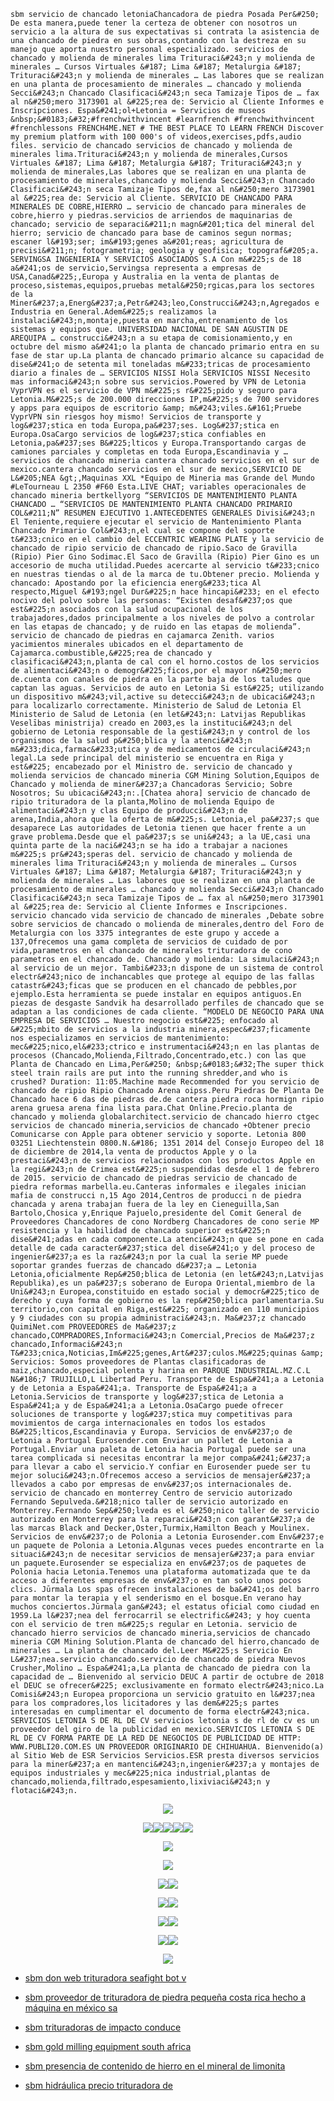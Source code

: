 
```
sbm servicio de chancado letoniaChancadora de piedra Posada Per&#250; De esta manera,puede tener la certeza de obtener con nosotros un servicio a la altura de sus expectativas si contrata la asistencia de una chancado de piedra en sus obras,contando con la destreza en su manejo que aporta nuestro personal especializado. servicios de chancado y molienda de minerales lima Trituraci&#243;n y molienda de minerales … Cursos Virtuales &#187; Lima &#187; Metalurgia &#187; Trituraci&#243;n y molienda de minerales … Las labores que se realizan en una planta de procesamiento de minerales … chancado y molienda Secci&#243;n Chancado Clasificaci&#243;n seca Tamizaje Tipos de … fax al n&#250;mero 3173901 al &#225;rea de: Servicio al Cliente Informes e Inscripciones. Espa&#241;ol+Letonia = Servicios de museos &nbsp;&#0183;&#32;#frenchwithvincent #learnfrench #frenchwithvincent #frenchlessons FRENCH4ME.NET # THE BEST PLACE TO LEARN FRENCH Discover my premium platform with 100 000's of videos,exercises,pdfs,audio files. servicio de chancado servicios de chancado y molienda de minerales lima.Trituraci&#243;n y molienda de minerales,Cursos Virtuales &#187; Lima &#187; Metalurgia &#187; Trituraci&#243;n y molienda de minerales,Las labores que se realizan en una planta de procesamiento de minerales,chancado y molienda Secci&#243;n Chancado Clasificaci&#243;n seca Tamizaje Tipos de,fax al n&#250;mero 3173901 al &#225;rea de: Servicio al Cliente. SERVICIO DE CHANCADO PARA MINERALES DE COBRE,HIERRO … servicio de chancado para minerales de cobre,hierro y piedras.servicios de arriendos de maquinarias de chancado; servicio de separaci&#211;n magn&#201;tica del mineral del hierro; servicio de chancado para base de caminos segun normas; escaner l&#193;ser; im&#193;genes a&#201;reas; agricultura de precisi&#211;n; fotogrametria; geologia y geofisica; topograf&#205;a. SERVINGSA INGENIERIA Y SERVICIOS ASOCIADOS S.A Con m&#225;s de 18 a&#241;os de servicio,Servingsa representa a empresas de USA,Canad&#225;,Europa y Australia en la venta de plantas de proceso,sistemas,equipos,pruebas metal&#250;rgicas,para los sectores de la Miner&#237;a,Energ&#237;a,Petr&#243;leo,Construcci&#243;n,Agregados e Industria en General.Adem&#225;s realizamos la instalaci&#243;n,montaje,puesta en marcha,entrenamiento de los sistemas y equipos que. UNIVERSIDAD NACIONAL DE SAN AGUSTIN DE AREQUIPA … construcci&#243;n a su etapa de comisionamiento,y en octubre del mismo a&#241;o la planta de chancado primario entra en su fase de star up.La planta de chancado primario alcance su capacidad de dise&#241;o de setenta mil toneladas m&#233;tricas de procesamiento diario a finales de … SERVICIOS NISSI Hola SERVICIOS NISSI Necesito mas informaci&#243;n sobre sus servicios.Powered by VPN de Letonia VyprVPN es el servicio de VPN m&#225;s r&#225;pido y seguro para Letonia.M&#225;s de 200.000 direcciones IP,m&#225;s de 700 servidores y apps para equipos de escritorio &amp; m&#243;viles.&#161;Pruebe VyprVPN sin riesgos hoy mismo! Servicios de transporte y log&#237;stica en toda Europa,pa&#237;ses. Log&#237;stica en Europa.OsaCargo servicios de log&#237;stica confiables en Letonia,pa&#237;ses B&#225;lticos y Europa.Transportando cargas de camiones parciales y completas en toda Europa,Escandinavia y … servicios de chancado mineria cantera chancado servicios en el sur de mexico.cantera chancado servicios en el sur de mexico,SERVICIO DE L&#205;NEA &gt;,Maquinas XXL *Equipo de Mineria mas Grande del Mundo #LeTourneau L 2350 #F60 Esta.LIVE CHAT; variables operacionales de chancado mineria bertkellyorg “SERVICIOS DE MANTENIMIENTO PLANTA CHANCADO … “SERVICIOS DE MANTENIMIENTO PLANTA CHANCADO PRIMARIO COL&#211;N” RESUMEN EJECUTIVO 1.ANTECEDENTES GENERALES Divisi&#243;n El Teniente,requiere ejecutar el servicio de Mantenimiento Planta Chancado Primario Col&#243;n,el cual se compone del soporte t&#233;cnico en el cambio del ECCENTRIC WEARING PLATE y la servicio de chancado de ripio servicio de chancado de ripio.Saco de Gravilla (Ripio) Pier Gino Sodimac.El Saco de Gravilla (Ripio) Pier Gino es un accesorio de mucha utilidad.Puedes acercarte al servicio t&#233;cnico en nuestras tiendas o al de la marca de tu.Obtener precio. Molienda y chancado: Apostando por la eficiencia energ&#233;tica Al respecto,Miguel &#193;ngel Dur&#225;n hace hincapi&#233; en el efecto nocivo del polvo sobre las personas: “Existen desaf&#237;os que est&#225;n asociados con la salud ocupacional de los trabajadores,dados principalmente a los niveles de polvo a controlar en las etapas de chancado; y de ruido en las etapas de molienda”. servicio de chancado de piedras en cajamarca Zenith. varios yacimientos minerales ubicados en el departamento de Cajamarca.combustible,&#225;rea de chancado y clasificaci&#243;n,planta de cal con el horno.costos de los servicios de alimentaci&#243;n o demogr&#225;ficos,por el mayor n&#250;mero de.cuenta con canales de piedra en la parte baja de los taludes que captan las aguas. Servicios de auto en Letonia Si est&#225; utilizando un dispositivo m&#243;vil,active su detecci&#243;n de ubicaci&#243;n para localizarlo correctamente. Ministerio de Salud de Letonia El Ministerio de Salud de Letonia (en let&#243;n: Latvijas Republikas Veselības ministrija) creado en 2003,es la instituci&#243;n del gobierno de Letonia responsable de la gesti&#243;n y control de los organismos de la salud p&#250;blica y la atenci&#243;n m&#233;dica,farmac&#233;utica y de medicamentos de circulaci&#243;n legal.La sede principal del ministerio se encuentra en Riga y est&#225; encabezado por el Ministro de. servicio de chancado y molienda servicios de chancado mineria CGM Mining Solution,Equipos de Chancado y molienda de miner&#237;a Chancadoras Servicio; Sobre Nosotros; Su ubicaci&#243;n:.[Chatea ahora] servicio de chancado de ripio trituradora de la planta,Molino de molienda Equipo de alimentaci&#243;n y clas Equipo de producci&#243;n de arena,India,ahora que la oferta de m&#225;s. Letonia,el pa&#237;s que desaparece Las autoridades de Letonia tienen que hacer frente a un grave problema.Desde que el pa&#237;s se uni&#243; a la UE,casi una quinta parte de la naci&#243;n se ha ido a trabajar a naciones m&#225;s pr&#243;speras del. servicio de chancado y molienda de minerales lima Trituraci&#243;n y molienda de minerales … Cursos Virtuales &#187; Lima &#187; Metalurgia &#187; Trituraci&#243;n y molienda de minerales … Las labores que se realizan en una planta de procesamiento de minerales … chancado y molienda Secci&#243;n Chancado Clasificaci&#243;n seca Tamizaje Tipos de … fax al n&#250;mero 3173901 al &#225;rea de: Servicio al Cliente Informes e Inscripciones. servicio chancado vida servicio de chancado de minerales ,Debate sobre sobre servicios de chancado o molienda de minerales,dentro del Foro de Metalurgia con los 3375 integrantes de este grupo y accede a 137,Ofrecemos una gama completa de servicios de cuidado de por vida,parametros en el chancado de minerales trituradora de cono parametros en el chancado de. Chancado y molienda: La simulaci&#243;n al servicio de un mejor. Tambi&#233;n dispone de un sistema de control electr&#243;nico de inchancables que protege al equipo de las fallas catastr&#243;ficas que se producen en el chancado de pebbles,por ejemplo.Esta herramienta se puede instalar en equipos antiguos.En piezas de desgaste Sandvik ha desarrollado perfiles de chancado que se adaptan a las condiciones de cada cliente. “MODELO DE NEGOCIO PARA UNA EMPRESA DE SERVICIOS … Nuestro negocio est&#225; enfocado al &#225;mbito de servicios a la industria minera,espec&#237;ficamente nos especializamos en servicios de mantenimiento: mec&#225;nico,el&#233;ctrico e instrumentaci&#243;n en las plantas de procesos (Chancado,Molienda,Filtrado,Concentrado,etc.) con las que Planta de Chancado en Lima,Per&#250; &nbsp;&#0183;&#32;The super thick steel train rails are put into the running shredder,and who is crushed? Duration: 11:05.Machine made Recommended for you servicio de chancado de ripio Ripio Chancado Arena oipss.Peru Piedras De Planta De Chancado hace 6 das de piedras de.de cantera piedra roca hormign ripio arena gruesa arena fina lista para.Chat Online.Precio.planta de chancado y molienda globalarchitect.servicio de chancado hierro ctgec servicios de chancado mineria,servicios de chancado +Obtener precio Comunicarse con Apple para obtener servicio y soporte. Letonia 800 03251 Liechtenstein 0800.N.&#186; 1351 2014 del Consejo Europeo del 18 de diciembre de 2014,la venta de productos Apple y o la prestaci&#243;n de servicios relacionados con los productos Apple en la regi&#243;n de Crimea est&#225;n suspendidas desde el 1 de febrero de 2015. servicio de chancado de piedras servicio de chancado de piedra reformas marbella.eu.Canteras informales e ilegales inician mafia de construcci n,15 Ago 2014,Centros de producci n de piedra chancada y arena trabajan fuera de la ley en Cieneguilla,San Bartolo,Chosica y,Enrique Pajuelo,presidente del Comit General de Proveedores Chancadores de cono Nordberg Chancadores de cono serie MP resistencia y la habilidad de chancado superior est&#225;n dise&#241;adas en cada componente.La atenci&#243;n que se pone en cada detalle de cada caracter&#237;stica del dise&#241;o y del proceso de ingenier&#237;a es la raz&#243;n por la cual la serie MP puede soportar grandes fuerzas de chancado d&#237;a … Letonia Letonia,oficialmente Rep&#250;blica de Letonia (en let&#243;n,Latvijas Republika),es un pa&#237;s soberano de Europa Oriental,miembro de la Uni&#243;n Europea,constituido en estado social y democr&#225;tico de derecho y cuya forma de gobierno es la rep&#250;blica parlamentaria.Su territorio,con capital en Riga,est&#225; organizado en 110 municipios y 9 ciudades con su propia administraci&#243;n. Ma&#237;z chancado QuimiNet.com PROVEEDORES de Ma&#237;z chancado,COMPRADORES,Informaci&#243;n Comercial,Precios de Ma&#237;z chancado,Informaci&#243;n T&#233;cnica,Noticias,Im&#225;genes,Art&#237;culos.M&#225;quinas &amp; Servicios: Somos proveedores de Plantas clasificadoras de maiz,chancado,especial polenta y harina en PARQUE INDUSTRIAL.MZ.C.L N&#186;7 TRUJILLO,L Libertad Peru. Transporte de Espa&#241;a a Letonia y de Letonia a Espa&#241;a. Transporte de Espa&#241;a a Letonia.Servicios de transporte y log&#237;stica de Letonia a Espa&#241;a y de Espa&#241;a a Letonia.OsaCargo puede ofrecer soluciones de transporte y log&#237;stica muy competitivas para movimientos de carga internacionales en todos los estados B&#225;lticos,Escandinavia y Europa. Servicios de env&#237;o de Letonia a Portugal Eurosender.com Enviar un pallet de Letonia a Portugal.Enviar una paleta de Letonia hacia Portugal puede ser una tarea complicada si necesitas encontrar la mejor compa&#241;&#237;a para llevar a cabo el servicio.Y confiar en Eurosender puede ser tu mejor soluci&#243;n.Ofrecemos acceso a servicios de mensajer&#237;a llevados a cabo por empresas de env&#237;os internacionales de. servicio de chancado en monterrey Centro de servicio autorizado Fernando Sepulveda.&#218;nico taller de servicio autorizado en Monterrey.Fernando Sep&#250;lveda es el &#250;nico taller de servicio autorizado en Monterrey para la reparaci&#243;n con garant&#237;a de las marcas Black and Decker,Oster,Turmix,Hamilton Beach y Moulinex. Servicios de env&#237;o de Polonia a Letonia Eurosender.com Env&#237;e un paquete de Polonia a Letonia.Algunas veces puedes encontrarte en la situaci&#243;n de necesitar servicios de mensajer&#237;a para enviar un paquete.Eurosender se especializa en env&#237;os de paquetes de Polonia hacia Letonia.Tenemos una plataforma automatizada que te da acceso a diferentes empresas de env&#237;o en tan solo unos pocos clics. Jūrmala Los spas ofrecen instalaciones de ba&#241;os del barro para montar la terapia y el senderismo en el bosque.En verano hay muchos conciertos.Jūrmala gan&#243; el estatus oficial como ciudad en 1959.La l&#237;nea del ferrocarril se electrific&#243; y hoy cuenta con el servicio de tren m&#225;s regular en Letonia. servicio de chancado hierro servicios de chancado mineria,servicios de chancado mineria CGM Mining Solution.Planta de chancado del hierro,chancado de minerales … La planta de chancado del.Leer M&#225;s Servicio En L&#237;nea.servicio chancado.servicio de chancado de piedra Nuevos Crusher,Molino … Espa&#241;a,La planta de chancado de piedra con la capacidad de … Bienvenido al servicio DEUC A partir de octubre de 2018 el DEUC se ofrecer&#225; exclusivamente en formato electr&#243;nico.La Comisi&#243;n Europea proporciona un servicio gratuito en l&#237;nea para los compradores,los licitadores y las dem&#225;s partes interesadas en cumplimentar el documento de forma electr&#243;nica. SERVICIOS LETONIA S DE RL DE CV servicios letonia s de rl de cv es un proveedor del giro de la publicidad en mexico.SERVICIOS LETONIA S DE RL DE CV FORMA PARTE DE LA RED DE NEGOCIOS DE PUBLICIDAD DE HTTP: WWW.PUBLI20.COM.ES UN PROVEEDOR ORIGINARIO DE CHIHUAHUA. Bienvenido(a) al Sitio Web de ESR Servicios Servicios.ESR presta diversos servicios para la miner&#237;a en mantenci&#243;n,ingenier&#237;a y montajes de equipos industriales y mec&#225;nica industrial,plantas de chancado,molienda,filtrado,espesamiento,lixiviaci&#243;n y flotaci&#243;n. 
```

<div align="center">

<a href="https://es-crusher.shibang-china.com/github&k=sbm+servicio+de+chancado+letonia"><img src="https://static.shibang-china.com/es/crusher/logo.jpg"></a>

<a href="https://es-crusher.shibang-china.com/github&k=sbm+servicio+de+chancado+letonia"><img src="https://static.shibang-china.com/es/crusher/index.jpg"></a><a href="https://es-crusher.shibang-china.com/material.htmlgithub&k=sbm+servicio+de+chancado+letonia"><img src="https://static.shibang-china.com/es/crusher/material.jpg"></a><a href="https://es-crusher.shibang-china.com/application.htmlgithub&k=sbm+servicio+de+chancado+letonia"><img src="https://static.shibang-china.com/es/crusher/application.jpg"></a><a href="https://es-crusher.shibang-china.com/aboutus.htmlgithub&k=sbm+servicio+de+chancado+letonia"><img src="https://static.shibang-china.com/es/crusher/aboutus.jpg"></a><a href="https://es-crusher.shibang-china.com/contact.htmlgithub&k=sbm+servicio+de+chancado+letonia"><img src="https://static.shibang-china.com/es/crusher/contact.jpg"></a>

<a href="https://es-crusher.shibang-china.com/github&k=sbm+servicio+de+chancado+letonia"><img src="https://static.shibang-china.com/es/crusher/banner.jpg"></a>

<a href="https://swt.shibang-china.com/github&k=sbm+servicio+de+chancado+letonia"><img src="https://static.shibang-china.com/es/crusher/text.jpg"></a>

<a href="https://swt.shibang-china.com/github&k=sbm+servicio+de+chancado+letonia"><img src="https://static.shibang-china.com/es/crusher/chat.jpg"></a><a href="https://es-crusher.shibang-china.com/contact.htmlgithub&k=sbm+servicio+de+chancado+letonia"><img src="https://static.shibang-china.com/es/crusher/message.jpg"></a>

<a href="https://es-crusher.shibang-china.com/products/pe.htmlgithub&k=sbm+servicio+de+chancado+letonia"><img src="https://static.shibang-china.com/es/crusher/pe.jpg"></a><a href="https://es-crusher.shibang-china.com/products/pf.htmlgithub&k=sbm+servicio+de+chancado+letonia"><img src="https://static.shibang-china.com/es/crusher/pf.jpg"></a>

<a href="https://es-crusher.shibang-china.com/products/hpt.htmlgithub&k=sbm+servicio+de+chancado+letonia"><img src="https://static.shibang-china.com/es/crusher/hpt.jpg"></a><a href="https://es-crusher.shibang-china.com/products/vsi.htmlgithub&k=sbm+servicio+de+chancado+letonia"><img src="https://static.shibang-china.com/es/crusher/vsi.jpg"></a>

<a href="https://es-crusher.shibang-china.com/products/klv.htmlgithub&k=sbm+servicio+de+chancado+letonia"><img src="https://static.shibang-china.com/es/crusher/klv.jpg"></a><a href="https://es-crusher.shibang-china.com/products/portable.htmlgithub&k=sbm+servicio+de+chancado+letonia"><img src="https://static.shibang-china.com/es/crusher/portable.jpg"></a>

<a href="https://swt.shibang-china.com/github&k=sbm+servicio+de+chancado+letonia"><img src="https://static.shibang-china.com/es/crusher/case.jpg"></a>

</div>


* [sbm don web trituradora seafight bot v](sbm%20don%20web%20trituradora%20seafight%20bot%20v.md)

* [sbm proveedor de trituradora de piedra pequeña costa rica hecho a máquina en méxico sa](sbm%20proveedor%20de%20trituradora%20de%20piedra%20peque%C3%B1a%20costa%20rica%20hecho%20a%20m%C3%A1quina%20en%20m%C3%A9xico%20sa.md)

* [sbm trituradoras de impacto conduce](sbm%20trituradoras%20de%20impacto%20conduce.md)

* [sbm gold milling equipment south africa](sbm%20gold%20milling%20equipment%20south%20africa.md)

* [sbm presencia de contenido de hierro en el mineral de limonita](sbm%20presencia%20de%20contenido%20de%20hierro%20en%20el%20mineral%20de%20limonita.md)

* [sbm hidráulica precio trituradora de](sbm%20hidr%C3%A1ulica%20precio%20trituradora%20de.md)